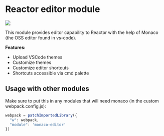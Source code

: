 # Reactor editor module

![](https://img.shields.io/npm/v/@journeyapps-labs/reactor-mod-editor)

This module provides editor capability to Reactor with the help of Monaco (the OSS editor found in vs-code).

__Features:__
* Upload VSCode themes
* Customize themes
* Customize editor shortcuts
* Shortcuts accessible via cmd palette

## Usage with other modules

Make sure to put this in any modules that will need monaco (in the custom webpack.config.js):

```js
webpack = patchImportedLibrary({
  "w": webpack,
  "module": 'monaco-editor'
})
```